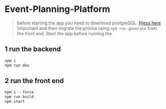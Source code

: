 # Event-Planning-Platform
> before starting the app you need to download postgreSQL. [Press here](https://www.enterprisedb.com/postgresql-tutorial-resources-training-1?uuid=69f95902-b451-4735-b7e4-1b62209d4dfd&campaignId=postgres_rc_17) !important
> and then migrate the prisma using `npm run generate` from the front end.
> Start the app
before running the 
## 1 run the backend
```js
npm i 
npm run dev
```

## 2 run the front end
```js
npm i --force 
npm run build
npm start 
```